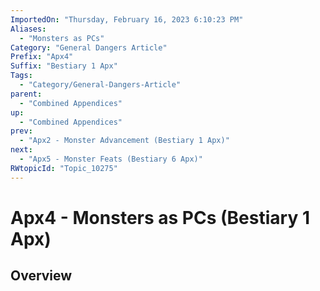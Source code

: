 ```yaml
---
ImportedOn: "Thursday, February 16, 2023 6:10:23 PM"
Aliases:
  - "Monsters as PCs"
Category: "General Dangers Article"
Prefix: "Apx4"
Suffix: "Bestiary 1 Apx"
Tags:
  - "Category/General-Dangers-Article"
parent:
  - "Combined Appendices"
up:
  - "Combined Appendices"
prev:
  - "Apx2 - Monster Advancement (Bestiary 1 Apx)"
next:
  - "Apx5 - Monster Feats (Bestiary 6 Apx)"
RWtopicId: "Topic_10275"
---
```

# Apx4 - Monsters as PCs (Bestiary 1 Apx)
## Overview
